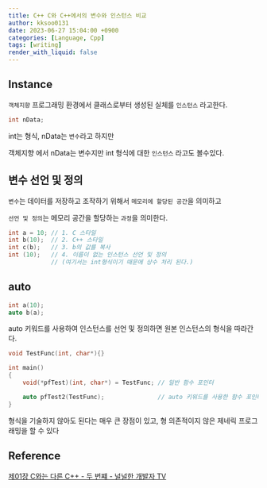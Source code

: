```yaml
---
title: C++ C와 C++에서의 변수와 인스턴스 비교
author: kksoo0131
date: 2023-06-27 15:04:00 +0900
categories: [Language, Cpp]
tags: [writing]
render_with_liquid: false
---
```


## Instance
`객체지향` 프로그래밍 환경에서 클래스로부터 생성된 실체를 `인스턴스` 라고한다.

```cpp
int nData;
```
int는 형식, nData는 `변수`라고 하지만

객체지향 에서 nData는 변수지만 int 형식에 대한 `인스턴스` 라고도 볼수있다.


## 변수 선언 및 정의
`변수`는 데이터를 저장하고 조작하기 위해서 `메모리에 할당된 공간`을 의미하고

`선언 및 정의`는 메모리 공간을 할당하는 `과정`을 의미한다.

```cpp
int a = 10; // 1. C 스타일
int b(10);  // 2. C++ 스타일
int c(b);   // 3. b의 값를 복사
int (10);   // 4. 이름이 없는 인스턴스 선언 및 정의 
            // (여기서는 int형식이기 때문에 상수 처리 된다.)
```

## auto
```cpp
int a(10);
auto b(a);
```
auto 키워드를 사용하여 인스턴스를 선언 및 정의하면 원본 인스턴스의 형식을 따라간다.

```cpp
void TestFunc(int, char*){}

int main()
{
    void(*pfTest)(int, char*) = TestFunc; // 일반 함수 포인터

    auto pfTest2(TestFunc);               // auto 키워드를 사용한 함수 포인터
}
```
형식을 기술하지 않아도 된다는 매우 큰 장점이 있고, 형 의존적이지 않은 제네릭 프로그래밍을 할 수 있다

## Reference
[제01장 C와는 다른 C++ - 두 번쨰 - 널널한 개발자 TV](https://www.youtube.com/watch?v=kq6b5zBkQ28)
